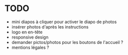 # TODO

- mini diapos à cliquer pour activer le diapo de photos
- insérer photos d'après les instructions
- logo en en-tête
- responsive design
- demander pictos/photos pour les boutons de l'accueil ?
- mentions légales ?
